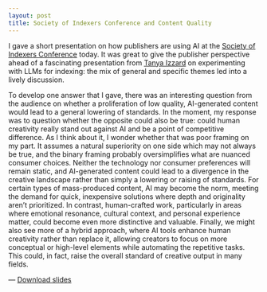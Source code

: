 ```yaml
---
layout: post
title: Society of Indexers Conference and Content Quality
---
```

I gave a short presentation on how publishers are using AI at the [Society of Indexers Conference](https://www.indexers.org.uk/training-development/conferences/conference-2024/) today. It was great to give the publisher perspective ahead of a fascinating presentation from [Tanya Izzard](https://tanyaizzard.co.uk) on experimenting with LLMs for indexing: the mix of general and specific themes led into a lively discussion. 

To develop one answer that I gave, there was an interesting question from the audience on whether a proliferation of low quality, AI-generated content would lead to a general lowering of standards. In the moment, my response was to question whether the opposite could also be true: could human creativity really stand out against AI and be a point of competitive difference. As I think about it, I wonder whether that was poor framing on my part. It assumes a natural superiority on one side which may not always be true, and the binary framing probably oversimplifies what are nuanced consumer choices. Neither the technology nor consumer preferences will remain static, and AI-generated content could lead to a divergence in the creative landscape rather than simply a lowering or raising of standards. For certain types of mass-produced content, AI may become the norm, meeting the demand for quick, inexpensive solutions where depth and originality aren’t prioritized. In contrast, human-crafted work, particularly in areas where emotional resonance, cultural context, and personal experience matter, could become even more distinctive and valuable. Finally, we might also see more of a hybrid approach, where AI tools enhance human creativity rather than replace it, allowing creators to focus on more conceptual or high-level elements while automating the repetitive tasks. This could, in fact, raise the overall standard of creative output in many fields. 

&#8212; <a href="/downloads/SOI_18_September_2024.pdf"><i class="fa-solid fa-file-pdf"></i> Download slides</a>
